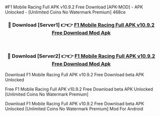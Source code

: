 #F1 Mobile Racing Full APK v10.9.2 Free Download [APK-MOD] - APK Unlocked - [Unlimited Coins No Watermark Premium] 468ce



<div align="center">

<h3>🔴 Download [Server1] 👉👉 <a href="https://momento.my/?title=F1_Mobile_Racing_Full_APK_v10.9.2_Free_Download">F1 Mobile Racing Full APK v10.9.2 Free Download Mod Apk</a></h3><br>

<h3>🔴 Download [Server2] 👉👉 <a href="https://momento.my/?title=F1_Mobile_Racing_Full_APK_v10.9.2_Free_Download">F1 Mobile Racing Full APK v10.9.2 Free Download Mod Apk</a></h3>
</div>



Download F1 Mobile Racing Full APK v10.9.2 Free Download beta APK Unlocked

Free F1 Mobile Racing Full APK v10.9.2 Free Download beta APK Unlocked [Unlimited Coins No Watermark Premium]

Download F1 Mobile Racing Full APK v10.9.2 Free Download beta APK Unlocked [Unlimited Coins No Watermark Premium] Mod For Android
